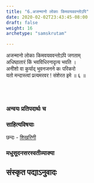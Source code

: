 ```yaml
---
title: "6.अजन्मानो लोकाः किमवयववन्तोऽपि"
date: 2020-02-02T23:43:45-08:00
draft: false
weight: 16
archetype: "samskrutam"

---
```


अजन्मानो लोकाः किमवयववन्तोऽपि जगताम्
<br/>अधिष्ठातारं किं भवविधिरनादृत्य भवति ।
<br/>अनीशो वा कुर्याद् भुवनजनने कः परिकरो
<br/>यतो मन्दास्त्वां प्रत्यमरवर ! संशेरत इमे ॥ ६ ॥
<br/>

<br/><br/>

### अन्वयः प्रतिपदार्थः च


### साहित्यविषयाः 

छन्दः - [शिखरिणी](/sahitya-shaastra-parichaya/chandas-prakarana/08_shikharini/) 


### मधुसूदनसरस्वतीव्याक्या

## संस्कृत पद्याऽनुवादः
